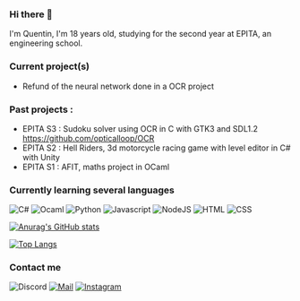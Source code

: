 ### Hi there 👋
I'm Quentin, I'm 18 years old, studying for the second year at EPITA, an engineering school.

### Current project(s)

- Refund of the neural network done in a OCR project

### Past projects :

- EPITA S3 : Sudoku solver using OCR in C with GTK3 and SDL1.2 https://github.com/opticalloop/OCR
- EPITA S2 : Hell Riders, 3d motorcycle racing game with level editor in C# with Unity
- EPITA S1 : AFIT, maths project in OCaml

### Currently learning several languages
<p>
<img alt="C#" src="https://img.shields.io/badge/C%23-239120?style=for-the-badge&logo=c-sharp&logoColor=white" href=""/>
<img alt="Ocaml" src="https://img.shields.io/badge/-Ocaml-e67e22?style=flat-square&logo=ocaml&logoColor=white" />
<img alt="Python" src="https://img.shields.io/badge/Python-3776AB?style=for-the-badge&logo=python&logoColor=white" />
<img alt="Javascript" src="https://img.shields.io/badge/JavaScript-323330?style=for-the-badge&logo=javascript&logoColor=F7DF1E" />
<img alt="NodeJS" src="https://img.shields.io/badge/Node.js-43853D?style=for-the-badge&logo=node.js&logoColor=white" />
<img alt="HTML" src="https://img.shields.io/badge/HTML5-E34F26?style=for-the-badge&logo=html5&logoColor=white" />
<img alt="CSS" src="https://img.shields.io/badge/CSS-239120?&style=for-the-badge&logo=css3&logoColor=white" />
</p>

[![Anurag's GitHub stats](https://github-readme-stats.vercel.app/api?username=QuentinAM&theme=radical)]('')

[![Top Langs](https://github-readme-stats.vercel.app/api/top-langs/?username=QuentinAM&theme=radical)]('')

### Contact me
![Discord](https://img.shields.io/badge/Discord-FoxT3c%233230-blue?style=for-the-badge&logo=discord&logoColor=white)
[![Mail](https://img.shields.io/badge/Mail-quentin.abel--marceau%40epita.fr-red)](mailto:quentin.abel-marceau@epita.fr)
[![Instagram](https://img.shields.io/badge/Instagram-quentin_abm-purple?style=for-the-badge&logo=Instagram&logoColor=white)](https://www.instagram.com/quentin_abm/)
